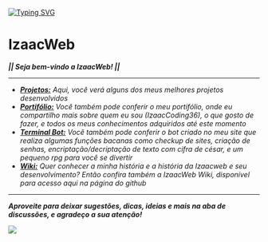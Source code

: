 [![Typing SVG](https://readme-typing-svg.herokuapp.com?font=Orbitron&weight=500&size=17&pause=1000&color=2CF11E&background=041402FB&center=true&vCenter=true&width=1000&height=100&lines=IzaacWeb;Projetos;Portif%C3%B3lio;IzaacWeb+Terminal+Bot;IzaacWeb+Wiki)](https://git.io/typing-svg)

# IzaacWeb

**_|| Seja bem-vindo a IzaacWeb! ||_**

***

- _**[Projetos:](https://izaacweb.vercel.app)** Aqui, você verá alguns dos meus melhores projetos desenvolvidos_
- _**[Portifólio:](https://izaacweb.vercel.app/portfolio-dark.html)** Você também pode conferir o meu portifólio, onde eu compartilho mais sobre quem eu sou (IzaacCoding36), o que gosto de fazer, e todos os meus conhecimentos adquiridos até este momento_
- _**[Terminal Bot:](https://izaacweb.vercel.app/extra/bot-dark.html)** Você também pode conferir o bot criado no meu site que realiza algumas funções bacanas como checkup de sites, criação de senhas, encriptação/decriptação de texto com cifra de césar, e um pequeno rpg para você se divertir_
- _**[Wiki:](https://github.com/IzaacCoding36/IzaacWeb/wiki)** Quer conhecer a minha história e a história da Izaacweb e seu desenvolvimento? Então confira também a IzaacWeb Wiki, disponível para acesso aqui na página do github_

***

**_Aproveite para deixar sugestões, dicas, ideias e mais na aba de discussões, e agradeço a sua atenção!_**

![](https://c.tenor.com/RSIhGRFGGCgAAAAd/tenor.gif)
